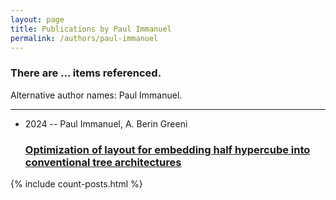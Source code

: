 ```yaml
---
layout: page
title: Publications by Paul Immanuel
permalink: /authors/paul-immanuel
---
```


<h3 id="number-posts">There are ... items referenced.</h3>
<p id='info-authors'>Alternative author names: Paul Immanuel.</p>
<hr />
<ul class="post-list">
<li><span class='post-meta'>2024 -- Paul Immanuel, A. Berin Greeni</span><h3><a class='post-link' href="{{ site.baseurl }}/optimization-of-layout-for-embedding-half-hypercube-into-conventional-tree-architectures">Optimization of layout for embedding half hypercube into conventional tree architectures</a></h3></li>

</ul>
{% include count-posts.html %}
